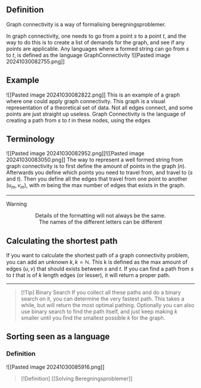 ## Definition
Graph connectivity is a way of formalising beregningsproblemer.

In graph connectivity, one needs to go from a point $s$ to a point $t$, and the way to do this is to create a list of demands for the graph, and see if any points are applicable. Any languages where a formed string can go from $s$ to $t$, is defined as the language GraphConnectivity
![[Pasted image 20241030082755.png]]

## Example
![[Pasted image 20241030082822.png]]
This is an example of a graph where one could apply graph connectivity. This graph is a visual representation of a theoretical set of data. Not all edges connect, and some points are just straight up useless. Graph Connectivity is the language of creating a path from $s$ to $t$ in these nodes, using the edges
## Terminology
![[Pasted image 20241030082952.png]]![[Pasted image 20241030083050.png]]
The way to represent a well formed string from graph connectivity is to first define the amount of points in the graph ($n$). Afterwards you define which points you need to travel from, and travel to ($s$ and $t$). Then you define all the edges that travel from one point to another ($u_m, v_m$), with $m$ being the max number of edges that exists in the graph.

---

> [!Warning]
> <center>Details of the formatting will not always be the same.</center>
> <center>The names of the different letters can be different</center>

## Calculating the shortest path

If you want to calculate the shortest path of a graph connectivity problem, you can add an unknown $k, k = \mathbb{N}$. This k is defined as the max amount of edges ($u,v$) that should exists between $s$ and $t$. If you can find a path from $s$ to $t$ that is of $k$ length edges (or lesser), it will return a proper path. 

---

> [!Tip] Binary Search
> If you collect all these paths and do a binary search on it, you can determine the very fastest path. This takes a while, but will return the most optimal pathing.
> Optionally you can also use binary search to find the path itself, and just keep making $k$ smaller until you find the smallest possible $k$ for the graph.


## Sorting seen as a language
### Definition
![[Pasted image 20241030085916.png]]




> [!Definition] [[Solving Beregningsproblemer]]


